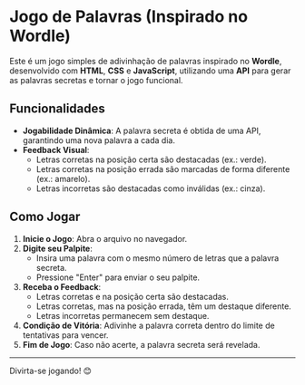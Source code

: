 # Jogo de Palavras (Inspirado no Wordle)

Este é um jogo simples de adivinhação de palavras inspirado no **Wordle**, desenvolvido com **HTML**, **CSS** e **JavaScript**, utilizando uma **API** para gerar as palavras secretas e tornar o jogo funcional.

## Funcionalidades

- **Jogabilidade Dinâmica**: A palavra secreta é obtida de uma API, garantindo uma nova palavra a cada dia.
- **Feedback Visual**:
  - Letras corretas na posição certa são destacadas (ex.: verde).
  - Letras corretas na posição errada são marcadas de forma diferente (ex.: amarelo).
  - Letras incorretas são destacadas como inválidas (ex.: cinza).

## Como Jogar

1. **Inicie o Jogo**: Abra o arquivo no navegador.
2. **Digite seu Palpite**:
   - Insira uma palavra com o mesmo número de letras que a palavra secreta.
   - Pressione "Enter" para enviar o seu palpite.
3. **Receba o Feedback**:
   - Letras corretas e na posição certa são destacadas.
   - Letras corretas, mas na posição errada, têm um destaque diferente.
   - Letras incorretas permanecem sem destaque.
4. **Condição de Vitória**: Adivinhe a palavra correta dentro do limite de tentativas para vencer.
5. **Fim de Jogo**: Caso não acerte, a palavra secreta será revelada.

---

Divirta-se jogando! 😊
